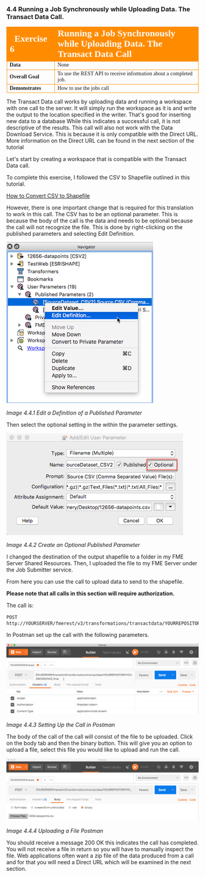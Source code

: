 ### 4.4 Running a Job Synchronously while Uploading Data. The Transact Data Call.

<table style="border-spacing: 0px;border-collapse: collapse;font-family:serif">
<tr>
<td width=25% style="vertical-align:middle;background-color:darkorange;border: 2px solid darkorange">
<i class="fa fa-cogs fa-lg fa-pull-left fa-fw" style="color:white;padding-right: 12px;vertical-align:text-top"></i>
<span style="color:white;font-size:x-large;font-weight: bold">Exercise 6</span>
</td>
<td style="border: 2px solid darkorange;background-color:darkorange;color:white">
<span style="color:white;font-size:x-large;font-weight: bold">Running a Job Synchronously while Uploading Data. The Transact Data Call</span>
</td>
</tr>

<tr>
<td style="border: 1px solid darkorange; font-weight: bold">Data</td>
<td style="border: 1px solid darkorange">None</td>
</tr>

<tr>
<td style="border: 1px solid darkorange; font-weight: bold">Overall Goal</td>
<td style="border: 1px solid darkorange">To use the REST API to receive information about a completed job. </td>
</tr>

<tr>
<td style="border: 1px solid darkorange; font-weight: bold">Demonstrates</td>
<td style="border: 1px solid darkorange">How to use the jobs call</td>
</tr>


</table>

The Transact Data call works by uploading data and running a workspace
with one call to the server. It will simply run the workspace as it is and write the output to the location specified in the writer. That's good for inserting new data to a database 
While this indicates a successful call, it is not descriptive of the
results. This call will also not work with the Data Download Service.
This is because it is only compatible with the Direct URL. More
information on the Direct URL can be found in the next section of the
tutorial

Let's start by creating a workspace that is compatible with the Transact
Data call.

To complete this exercise, I followed the CSV to Shapefile outlined in
this tutorial.

[How to Convert CSV to Shapefile](https://knowledge.safe.com/content/kbentry/1493/index.html)

However, there is one important change that is required for this
translation to work in this call. The CSV has to be an optional
parameter. This is because the body of the call is the data and needs to
be optional because the call will not recognize the file. This is done
by right-clicking on the published parameters and selecting Edit
Definition.

![](./Images/image4.4.1.DefinitionPublishedParameter.png)

*Image 4.4.1 Edit a Definition of a Published Parameter*

Then select the optional setting in the within the parameter settings.

![](./Images/image4.4.2.OptionalPublished.png)

*Image 4.4.2 Create an Optional Published Parameter*

I changed the destination of the output shapefile to a folder in my FME
Server Shared Resources. Then, I uploaded the file to my FME Server
under the Job Submitter service.

From here you can use the call to upload data to send to the shapefile.

**Please note that all calls in this section will require
authorization.**

The call is:


    POST    http://YOURSERVER/fmerest/v3/transformations/transactdata/YOURREPOSITORY/YOURWORKSPACE.fmw


In Postman set up the call with the following parameters.

![](./Images/image4.4.3.CallPostman.png)

*Image 4.4.3 Setting Up the Call in Postman*

The body of the call of the call will consist of the file to be
uploaded. Click on the body tab and then the binary button. This will
give you an option to upload a file, select this file you would like to
upload and run the call.

![](./Images/image4.4.4.UploadPostman.png)

*Image 4.4.4 Uploading a File Postman*

You should receive a message 200 OK this indicates the call has
completed. You will not receive a file in return so you will have to
manually inspect the file. Web applications often want a zip file of the
data produced from a call and for that you will need a Direct URL which
will be examined in the next section.
